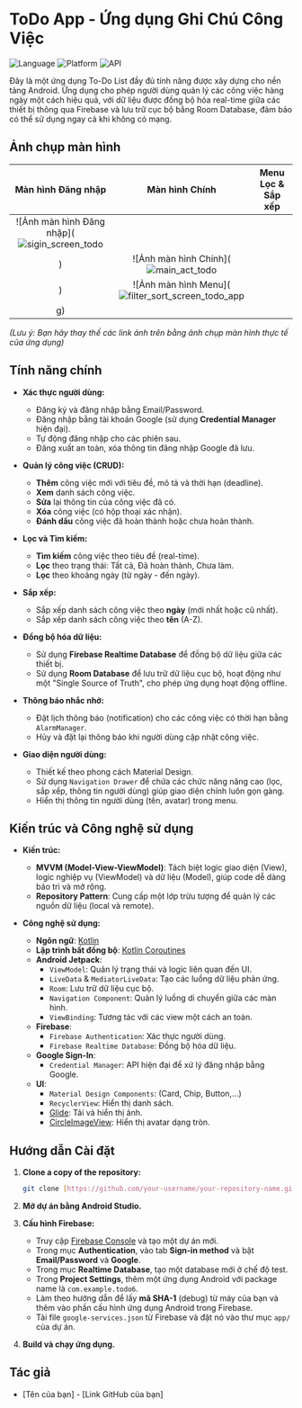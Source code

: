 # ToDo App - Ứng dụng Ghi Chú Công Việc

![Language](https://img.shields.io/badge/Language-Kotlin-blue.svg)
![Platform](https://img.shields.io/badge/Platform-Android-brightgreen.svg)
![API](https://img.shields.io/badge/API-24%2B-orange.svg)

Đây là một ứng dụng To-Do List đầy đủ tính năng được xây dựng cho nền tảng Android. Ứng dụng cho phép người dùng quản lý các công việc hàng ngày một cách hiệu quả, với dữ liệu được đồng bộ hóa real-time giữa các thiết bị thông qua Firebase và lưu trữ cục bộ bằng Room Database, đảm bảo có thể sử dụng ngay cả khi không có mạng.

## Ảnh chụp màn hình

| Màn hình Đăng nhập | Màn hình Chính | Menu Lọc & Sắp xếp |
| :---: | :---: | :---: |
| ![Ảnh màn hình Đăng nhập](![sigin_screen_todo](https://github.com/user-attachments/assets/d037a9ea-8ce9-466b-b10c-976a947a2466)
) | ![Ảnh màn hình Chính](![main_act_todo](https://github.com/user-attachments/assets/46f62036-75c6-45f8-9921-2c9611896bba)
) | ![Ảnh màn hình Menu](![filter_sort_screen_todo_app](https://github.com/user-attachments/assets/ea629a06-ca43-4834-bf0d-4a8105f34049)
g) |
*(Lưu ý: Bạn hãy thay thế các link ảnh trên bằng ảnh chụp màn hình thực tế của ứng dụng)*

## Tính năng chính

* **Xác thực người dùng:**
    * Đăng ký và đăng nhập bằng Email/Password.
    * Đăng nhập bằng tài khoản Google (sử dụng **Credential Manager** hiện đại).
    * Tự động đăng nhập cho các phiên sau.
    * Đăng xuất an toàn, xóa thông tin đăng nhập Google đã lưu.

* **Quản lý công việc (CRUD):**
    * **Thêm** công việc mới với tiêu đề, mô tả và thời hạn (deadline).
    * **Xem** danh sách công việc.
    * **Sửa** lại thông tin của công việc đã có.
    * **Xóa** công việc (có hộp thoại xác nhận).
    * **Đánh dấu** công việc đã hoàn thành hoặc chưa hoàn thành.

* **Lọc và Tìm kiếm:**
    * **Tìm kiếm** công việc theo tiêu đề (real-time).
    * **Lọc** theo trạng thái: Tất cả, Đã hoàn thành, Chưa làm.
    * **Lọc** theo khoảng ngày (từ ngày - đến ngày).

* **Sắp xếp:**
    * Sắp xếp danh sách công việc theo **ngày** (mới nhất hoặc cũ nhất).
    * Sắp xếp danh sách công việc theo **tên** (A-Z).

* **Đồng bộ hóa dữ liệu:**
    * Sử dụng **Firebase Realtime Database** để đồng bộ dữ liệu giữa các thiết bị.
    * Sử dụng **Room Database** để lưu trữ dữ liệu cục bộ, hoạt động như một "Single Source of Truth", cho phép ứng dụng hoạt động offline.

* **Thông báo nhắc nhở:**
    * Đặt lịch thông báo (notification) cho các công việc có thời hạn bằng `AlarmManager`.
    * Hủy và đặt lại thông báo khi người dùng cập nhật công việc.

* **Giao diện người dùng:**
    * Thiết kế theo phong cách Material Design.
    * Sử dụng `Navigation Drawer` để chứa các chức năng nâng cao (lọc, sắp xếp, thông tin người dùng) giúp giao diện chính luôn gọn gàng.
    * Hiển thị thông tin người dùng (tên, avatar) trong menu.

## Kiến trúc và Công nghệ sử dụng

* **Kiến trúc:**
    * **MVVM (Model-View-ViewModel)**: Tách biệt logic giao diện (View), logic nghiệp vụ (ViewModel) và dữ liệu (Model), giúp code dễ dàng bảo trì và mở rộng.
    * **Repository Pattern**: Cung cấp một lớp trừu tượng để quản lý các nguồn dữ liệu (local và remote).

* **Công nghệ sử dụng:**
    * **Ngôn ngữ**: [Kotlin](https://kotlinlang.org/)
    * **Lập trình bất đồng bộ**: [Kotlin Coroutines](https://kotlinlang.org/docs/coroutines-overview.html)
    * **Android Jetpack**:
        * `ViewModel`: Quản lý trạng thái và logic liên quan đến UI.
        * `LiveData` & `MediatorLiveData`: Tạo các luồng dữ liệu phản ứng.
        * `Room`: Lưu trữ dữ liệu cục bộ.
        * `Navigation Component`: Quản lý luồng di chuyển giữa các màn hình.
        * `ViewBinding`: Tương tác với các view một cách an toàn.
    * **Firebase**:
        * `Firebase Authentication`: Xác thực người dùng.
        * `Firebase Realtime Database`: Đồng bộ hóa dữ liệu.
    * **Google Sign-In**:
        * `Credential Manager`: API hiện đại để xử lý đăng nhập bằng Google.
    * **UI**:
        * `Material Design Components`: (Card, Chip, Button,...)
        * `RecyclerView`: Hiển thị danh sách.
        * [Glide](https://github.com/bumptech/glide): Tải và hiển thị ảnh.
        * [CircleImageView](https://github.com/hdodenhof/CircleImageView): Hiển thị avatar dạng tròn.

## Hướng dẫn Cài đặt

1.  **Clone a copy of the repository:**
    ```bash
    git clone [https://github.com/your-username/your-repository-name.git](https://github.com/your-username/your-repository-name.git)
    ```

2.  **Mở dự án bằng Android Studio.**

3.  **Cấu hình Firebase:**
    * Truy cập [Firebase Console](https://console.firebase.google.com/) và tạo một dự án mới.
    * Trong mục **Authentication**, vào tab **Sign-in method** và bật **Email/Password** và **Google**.
    * Trong mục **Realtime Database**, tạo một database mới ở chế độ test.
    * Trong **Project Settings**, thêm một ứng dụng Android với package name là `com.example.todo6`.
    * Làm theo hướng dẫn để lấy **mã SHA-1** (debug) từ máy của bạn và thêm vào phần cấu hình ứng dụng Android trong Firebase.
    * Tải file `google-services.json` từ Firebase và đặt nó vào thư mục `app/` của dự án.

4.  **Build và chạy ứng dụng.**

## Tác giả

* [Tên của bạn] - [Link GitHub của bạn]
